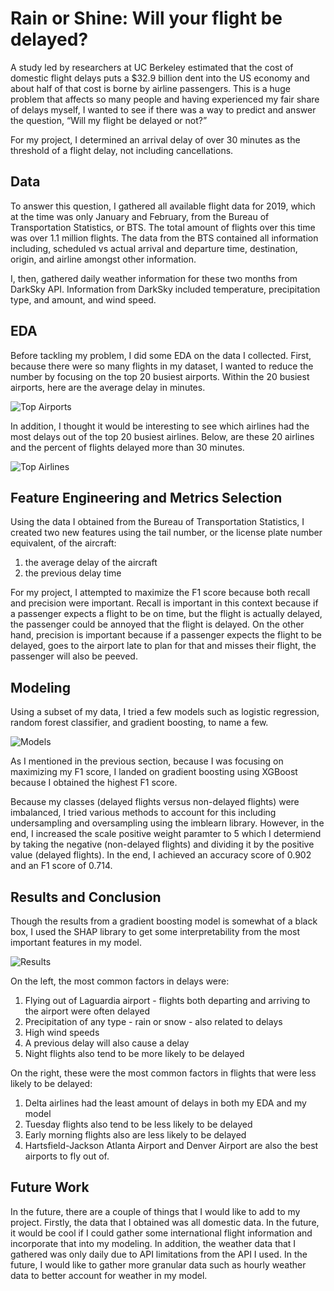 # Rain or Shine: Will your flight be delayed?

A study led by researchers at UC Berkeley estimated that the cost of domestic flight delays puts a $32.9 billion dent into the US economy and about half of that cost is borne by airline passengers. This is a huge problem that affects so many people and having experienced my fair share of delays myself, I wanted to see if there was a way to predict and answer the question, “Will my flight be delayed or not?” 

For my project, I determined an arrival delay of over 30 minutes as the threshold of a flight delay, not including cancellations. 

## Data
To answer this question, I gathered all available flight data for 2019, which at the time was only January and February, from the Bureau of Transportation Statistics, or BTS. The total amount of flights over this time was over 1.1 million flights. The data from the BTS contained all information including, scheduled vs actual arrival and departure time, destination, origin, and airline amongst other information. 

I, then, gathered daily weather information for these two months from DarkSky API. Information from DarkSky included temperature, precipitation type, and amount, and wind speed.  

## EDA
Before tackling my problem, I did some EDA on the data I collected. First, because there were so many flights in my dataset, I wanted to reduce the number by focusing on the top 20 busiest airports. Within the 20 busiest airports, here are the average delay in minutes. 

![Top Airports](https://paper-attachments.dropbox.com/s_F39AC199D2D18BA4069336B797942B2CEBEAE5FD6F8D29B75873518EB6459AC8_1563843094722_image.png)


In addition, I thought it would be interesting to see which airlines had the most delays out of the top 20 busiest airlines. Below, are these 20 airlines and the percent of flights delayed more than 30 minutes.  

![Top Airlines](https://paper-attachments.dropbox.com/s_F39AC199D2D18BA4069336B797942B2CEBEAE5FD6F8D29B75873518EB6459AC8_1563922744434_image.png)

## Feature Engineering and Metrics Selection

Using the data I obtained from the Bureau of Transportation Statistics, I created two new features using the tail number, or the license plate number equivalent, of the aircraft: 

   1. the average delay of the aircraft 
   2. the previous delay time 

For my project, I attempted to maximize the F1 score because both recall and precision were important. Recall is important in this context because if a passenger expects a flight to be on time, but the flight is actually delayed, the passenger could be annoyed that the flight is delayed. On the other hand, precision is important because if a passenger expects the flight to be delayed, goes to the airport late to plan for that and misses their flight, the passenger will also be peeved. 


## Modeling 

Using a subset of my data, I tried a few models such as logistic regression, random forest classifier, and gradient boosting, to name a few. 

![Models](https://paper-attachments.dropbox.com/s_F39AC199D2D18BA4069336B797942B2CEBEAE5FD6F8D29B75873518EB6459AC8_1563920068235_image.png)


As I mentioned in the previous section, because I was focusing on maximizing my F1 score, I landed on gradient boosting using XGBoost because I obtained the highest F1 score. 

Because my classes (delayed flights versus non-delayed flights) were imbalanced, I tried various methods to account for this including undersampling and oversampling using the imblearn library. However, in the end, I increased the scale positive weight paramter to 5 which I determiend by taking the negative (non-delayed flights) and dividing it by the positive value (delayed flights). In the end, I achieved an accuracy score of 0.902 and an F1 score of 0.714.


## Results and Conclusion

Though the results from a gradient boosting model is somewhat of a black box, I used the SHAP library to get some interpretability from the most important features in my model. 


![Results](https://paper-attachments.dropbox.com/s_F39AC199D2D18BA4069336B797942B2CEBEAE5FD6F8D29B75873518EB6459AC8_1563921052381_image.png)


On the left, the most common factors in delays were:

   1. Flying out of Laguardia airport - flights both departing and arriving to the airport were often delayed 
   2. Precipitation of any type - rain or snow - also related to delays
   3. High wind speeds 
   4. A previous delay will also cause a delay
   5. Night flights also tend to be more likely to be delayed 

On the right, these were the most common factors in flights that were less likely to be delayed: 

   1. Delta airlines had the least amount of delays in both my EDA and my model 
   2. Tuesday flights also tend to be less likely to be delayed
   3. Early morning flights also are less likely to be delayed
   4. Hartsfield-Jackson Atlanta Airport and Denver Airport are also the best airports to fly out of. 

## Future Work 
In the future, there are a couple of things that I would like to add to my project. Firstly, the data that I obtained was all domestic data. In the future, it would be cool if I could gather some international flight information and incorporate that into my modeling. In addition, the weather data that I gathered was only daily due to API limitations from the API I used. In the future, I would like to gather more granular data such as hourly weather data to better account for weather in my model. 
